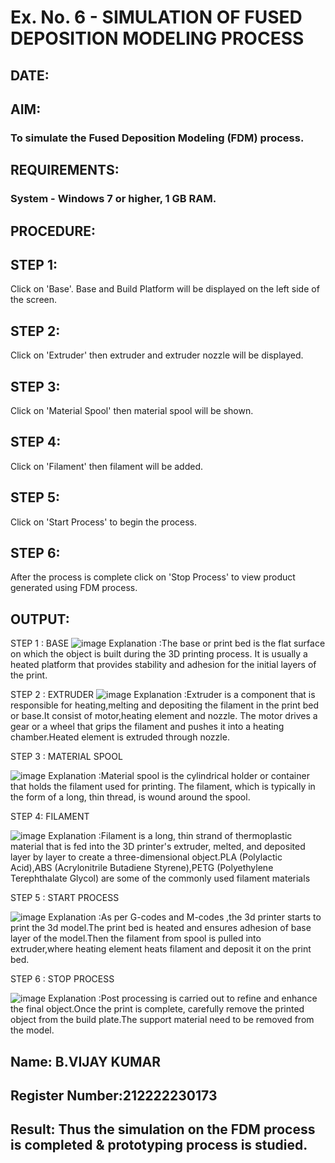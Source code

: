 # Ex. No. 6 - SIMULATION OF FUSED DEPOSITION MODELING PROCESS

## DATE: 

## AIM:

### To simulate the Fused Deposition Modeling (FDM) process.

## REQUIREMENTS:

### System - Windows 7 or higher, 1 GB RAM.

## PROCEDURE:
 ## STEP 1:
 Click on 'Base'. Base and Build Platform will be displayed on the left side of the screen.
 ## STEP 2:
 Click on 'Extruder' then extruder and extruder nozzle will be displayed.
 ## STEP 3:
 Click on 'Material Spool' then material spool will be shown.
 ## STEP 4: 
 Click on 'Filament' then filament will be added.
 ## STEP 5:
 Click on 'Start Process' to begin the process.
 ## STEP 6: 
 After the process is complete click on 'Stop Process' to view product generated using FDM process.

## OUTPUT:
STEP 1 : BASE
![image](https://github.com/VIJAYKUMAR22007124/Ex.-No---6.-SIMULATION-OF-FUSED-DEPOSITION-MODELING-PROCESS/assets/119657657/d04433a4-74e1-44c7-856f-2eb9533f3a69)
Explanation :The base or print bed is the flat surface on which the object is built during the 3D printing process. It is usually a heated platform that provides stability and adhesion for the initial layers of the print.

STEP 2 : EXTRUDER
![image](https://github.com/VIJAYKUMAR22007124/Ex.-No---6.-SIMULATION-OF-FUSED-DEPOSITION-MODELING-PROCESS/assets/119657657/1f73f203-0ebd-42fe-bb47-ddc67bd8daec)
Explanation :Extruder is a component that is responsible for heating,melting and depositing the filament in the print bed or base.It consist of motor,heating element and nozzle. The motor drives a gear or a wheel that grips the filament and pushes it into a heating chamber.Heated element is extruded through nozzle.

STEP 3 : MATERIAL SPOOL

![image](https://github.com/VIJAYKUMAR22007124/Ex.-No---6.-SIMULATION-OF-FUSED-DEPOSITION-MODELING-PROCESS/assets/119657657/fa0f2662-bcae-4de0-9680-3241cc18b675)
Explanation :Material spool is the cylindrical holder or container that holds the filament used for printing. The filament, which is typically in the form of a long, thin thread, is wound around the spool.

STEP 4: FILAMENT

![image](https://github.com/VIJAYKUMAR22007124/Ex.-No---6.-SIMULATION-OF-FUSED-DEPOSITION-MODELING-PROCESS/assets/119657657/6bf0eed0-5243-4c77-9555-8c928b382283)
Explanation :Filament is a long, thin strand of thermoplastic material that is fed into the 3D printer's extruder, melted, and deposited layer by layer to create a three-dimensional object.PLA (Polylactic Acid),ABS (Acrylonitrile Butadiene Styrene),PETG (Polyethylene Terephthalate Glycol) are some of the commonly used filament materials

STEP 5 : START PROCESS

![image](https://github.com/VIJAYKUMAR22007124/Ex.-No---6.-SIMULATION-OF-FUSED-DEPOSITION-MODELING-PROCESS/assets/119657657/955e215c-7ad1-4e04-9ac6-a0937221c3ea)
Explanation :As per G-codes and M-codes ,the 3d printer starts to print the 3d model.The print bed is heated and ensures adhesion of base layer of the model.Then the filament from spool is pulled into extruder,where heating element heats filament and deposit it on the print bed.

STEP 6 : STOP PROCESS

![image](https://github.com/VIJAYKUMAR22007124/Ex.-No---6.-SIMULATION-OF-FUSED-DEPOSITION-MODELING-PROCESS/assets/119657657/bb6ba350-4b11-4563-8cb5-2280b5e6e749)
Explanation :Post processing is carried out to refine and enhance the final object.Once the print is complete, carefully remove the printed object from the build plate.The support material need to be removed from the model.
## Name: B.VIJAY KUMAR
## Register Number:212222230173
## Result: Thus the simulation on the FDM process is completed & prototyping process is studied.
